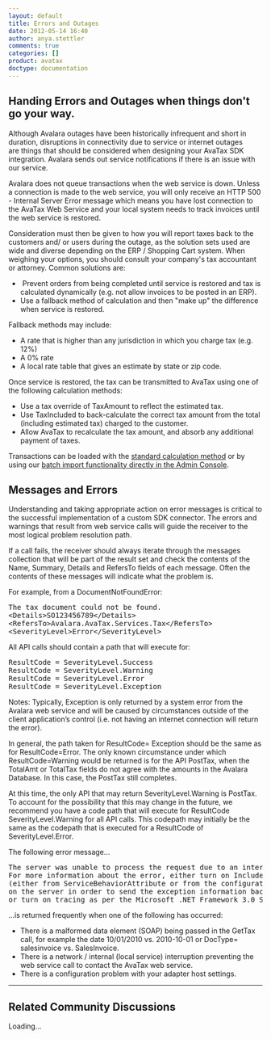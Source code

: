 ```yaml
---
layout: default
title: Errors and Outages
date: 2012-05-14 16:40
author: anya.stettler
comments: true
categories: []
product: avatax
doctype: documentation
---
```

<h2>Handing Errors and Outages when things don't go your way.</h2>
Although Avalara outages have been historically infrequent and short in duration, disruptions in connectivity due to service or internet outages are things that should be considered when designing your AvaTax SDK integration. Avalara sends out service notifications if there is an issue with our service.

Avalara does not queue transactions when the web service is down. Unless a connection is made to the web service, you will only receive an HTTP 500 - Internal Server Error message which means you have lost connection to the AvaTax Web Service and your local system needs to track invoices until the web service is restored.

Consideration must then be given to how you will report taxes back to the customers and/ or users during the outage, as the solution sets used are wide and diverse depending on the ERP / Shopping Cart system. When weighing your options, you should consult your company's tax accountant or attorney. Common solutions are:
<ul>
	<li> Prevent orders from being completed until service is restored and tax is calculated dynamically (e.g. not allow invoices to be posted in an ERP).</li>
	<li>Use a fallback method of calculation and then "make up" the difference when service is restored.</li>
</ul>
Fallback methods may include:
<ul>
	<li><span style="line-height: 13.993056297302246px;">A rate that is higher than any jurisdiction in which you charge tax (e.g. 12%)</span></li>
	<li>A 0% rate</li>
	<li>A local rate table that gives an estimate by state or zip code.</li>
</ul>
Once service is restored, the tax can be transmitted to AvaTax using one of the following calculation methods:
<ul>
	<li><span style="line-height: 13.993056297302246px;">Use a tax override of TaxAmount to reflect the estimated tax.</span></li>
	<li>Use TaxIncluded to back-calculate the correct tax amount from the total (including estimated tax) charged to the customer.</li>
	<li>Allow AvaTax to recalculate the tax amount, and absorb any additional payment of taxes.</li>
</ul>
Transactions can be loaded with the <a href="/avatax/gettax">standard calculation method</a> or by using our <a href="https://help.avalara.com/000_AvaTax_Calc/000AvaTaxCalc_User_Guide/060_Managing_Transactions/030_Importing_Transactions">batch import functionality directly in the Admin Console</a>.
<h2>Messages and Errors</h2>
Understanding and taking appropriate action on error messages is critical to the successful implementation of a custom SDK connector. The errors and warnings that result from web service calls will guide the receiver to the most logical problem resolution path.

If a call fails, the receiver should always iterate through the messages collection that will be part of the result set and check the contents of the Name, Summary, Details and RefersTo fields of each message. Often the contents of these messages will indicate what the problem is.

For example, from a DocumentNotFoundError:
<pre class="prettyprint lang-html">The tax document could not be found.
&lt;Details&gt;SO123456789&lt;/Details&gt;
&lt;RefersTo&gt;Avalara.AvaTax.Services.Tax&lt;/RefersTo&gt;
&lt;SeverityLevel&gt;Error&lt;/SeverityLevel&gt;
</pre>
All API calls should contain a path that will execute for:
<pre class="prettyprint lang-cs">ResultCode = SeverityLevel.Success
ResultCode = SeverityLevel.Warning
ResultCode = SeverityLevel.Error
ResultCode = SeverityLevel.Exception
</pre>
Notes:
Typically, Exception is only returned by a system error from the Avalara web service and will be caused by circumstances outside of the client application’s control (i.e. not having an internet connection will return the error).

In general, the path taken for ResultCode= Exception should be the same as for ResultCode=Error.
The only known circumstance under which ResultCode=Warning would be returned is for the API PostTax, when the TotalAmt or TotalTax fields do not agree with the amounts in the Avalara Database. In this case, the PostTax still completes.

At this time, the only API that may return SeverityLevel.Warning is PostTax. To account for the possibility that this may change in the future, we recommend you have a code path that will execute for ResultCode SeverityLevel.Warning for all API calls. This codepath may initially be the same as the codepath that is executed for a ResultCode of SeverityLevel.Error.

The following error message...
<pre class="prettyprint lang-text">The server was unable to process the request due to an internal error.
For more information about the error, either turn on IncludeExceptionDetailInFaults 
(either from ServiceBehaviorAttribute or from the configuration behavior) 
on the server in order to send the exception information back to the client, 
or turn on tracing as per the Microsoft .NET Framework 3.0 SDK documentation and inspect the server trace logs.</pre>
...is returned frequently when one of the following has occurred:
<ul>
	<li>There is a malformed data element (SOAP) being passed in the GetTax call, for example the date 10/01/2010 vs. 2010-10-01 or DocType= salesinvoice vs. SalesInvoice.</li>
	<li>There is a network / internal (local service) interruption preventing the web service call to contact the AvaTax web service.</li>
	<li>There is a configuration problem with your adapter host settings.</li>
</ul>
<script src="https://google-code-prettify.googlecode.com/svn/loader/run_prettify.js"></script>


<hr />

<h2>Related Community Discussions</h2>
<div id="gsfn_list_widget">
<div id="gsfn_content">Loading...</div>
</div>
<script src="https://getsatisfaction.com/avalara/widgets/javascripts/f585970/widgets.js" type="text/javascript"></script><script src="https://getsatisfaction.com/avalara/topics.widget?callback=gsfnTopicsCallback&amp;length=240&amp;limit=5&amp;sort=recently_active&amp;user_defined_code=auth" type="text/javascript"></script>
<div id="getsat-widget-8157"></div>
<script src="https://loader.engage.gsfn.us/loader.js" type="text/javascript"></script><script type="text/javascript">// <![CDATA[
if (typeof GSFN !== "undefined") { GSFN.loadWidget(8157,{"containerId":"getsat-widget-8157"}); }
// ]]></script>
